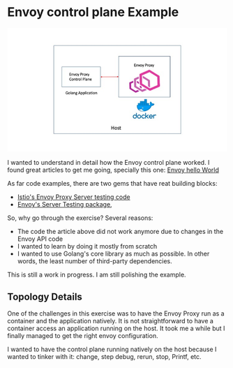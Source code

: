 # Envoy control plane Example

![Topology](envoy_control_plane.jpg)

I wanted to understand in detail how the Envoy control plane worked. I found great articles to get me going, specially this one: [Envoy hello World](https://medium.com/@salmaan.rashid/envoy-control-plane-hello-world-2f49b2865f29I)

As far code examples, there are two gems that have reat building blocks:

* [Istio's Envoy Proxy Server testing code](https://github.com/istio/istio/blob/master/vendor/github.com/envoyproxy/go-control-plane/pkg/test/server.go)
* [Envoy's Server Testing package](https://github.com/envoyproxy/go-control-plane/blob/master/pkg/test/server.go),   

So, why go through the exercise? Several reasons:

* The code the article above did not work anymore due to changes in the Envoy API code
* I wanted to learn by doing it mostly from scratch
* I wanted to use Golang's core library as much as possible. In other words, the least number of third-party dependencies.

This is still a work in progress. I am still polishing the example.

## Topology Details

One of the challenges in this exercise was to have the Envoy Proxy run as a container and the application natively. It is not straightforward to have a container access an application running on the host. It took me a while but I finally managed to get the right envoy configuration.

I wanted to have the control plane running natively on the host because I wanted to tinker with it: change, step debug, rerun, stop, Printf, etc. 





